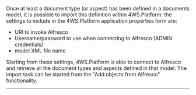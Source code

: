 Once at least a document type (or aspect) has been defined in a documents model, it is possible to import this definition within 4WS.Platform: the settings to include in the 4WS.Platform application properties form are:

* URI to invoke Alfresco
* Username/password to use when connecting to Alfresco (ADMIN credentials)
* model XML file name

Starting from these settings, 4WS.Platform is able to connect to Alfresco and retrieve all the document types and aspects defined in that model. The import task can be started from the "Add objects from Alfresco" functionality.



                

---


